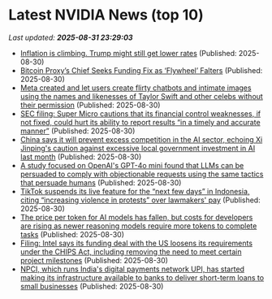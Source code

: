 # Latest NVIDIA News (top 10)
_Last updated: **2025-08-31 23:29:03**_

- [Inflation is climbing. Trump might still get lower rates](https://biztoc.com/x/8b7299d2275735b3) (Published: 2025-08-30)
- [Bitcoin Proxy’s Chief Seeks Funding Fix as ‘Flywheel’ Falters](https://biztoc.com/x/c63b645daec8abe8) (Published: 2025-08-30)
- [Meta created and let users create flirty chatbots and intimate images using the names and likenesses of Taylor Swift and other celebs without their permission](https://biztoc.com/x/c1b8847bcf5e3b0d) (Published: 2025-08-30)
- [SEC filing: Super Micro cautions that its financial control weaknesses, if not fixed, could hurt its ability to report results “in a timely and accurate manner”](https://biztoc.com/x/103a641fb9c32b97) (Published: 2025-08-30)
- [China says it will prevent excess competition in the AI sector, echoing Xi Jinping's caution against excessive local government investment in AI last month](https://biztoc.com/x/436fd0e78df3e092) (Published: 2025-08-30)
- [A study focused on OpenAI's GPT-4o mini found that LLMs can be persuaded to comply with objectionable requests using the same tactics that persuade humans](https://biztoc.com/x/71bc4614cd31b112) (Published: 2025-08-30)
- [TikTok suspends its live feature for the “next few days” in Indonesia, citing “increasing violence in protests” over lawmakers' pay](https://biztoc.com/x/1bbf750e379c1567) (Published: 2025-08-30)
- [The price per token for AI models has fallen, but costs for developers are rising as newer reasoning models require more tokens to complete tasks](https://biztoc.com/x/78f54610681f965c) (Published: 2025-08-30)
- [Filing: Intel says its funding deal with the US loosens its requirements under the CHIPS Act, including removing the need to meet certain project milestones](https://biztoc.com/x/71215f5f038626b0) (Published: 2025-08-30)
- [NPCI, which runs India's digital payments network UPI, has started making its infrastructure available to banks to deliver short-term loans to small businesses](https://biztoc.com/x/06d4513a8754dfb4) (Published: 2025-08-30)
